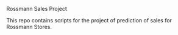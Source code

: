 Rossmann Sales Project

This repo contains scripts for the project of prediction of sales for Rossmann Stores.
